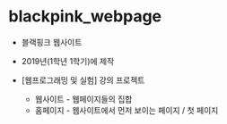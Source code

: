 # blackpink_webpage

* 블랙핑크 웹사이트
* 2019년(1학년 1학기)에 제작  
* [웹프로그래밍 및 실험] 강의 프로젝트  

  - 웹사이트 - 웹페이지들의 집합
  - 홈페이지 - 웹사이트에서 먼저 보이는 페이지 / 첫 페이지
